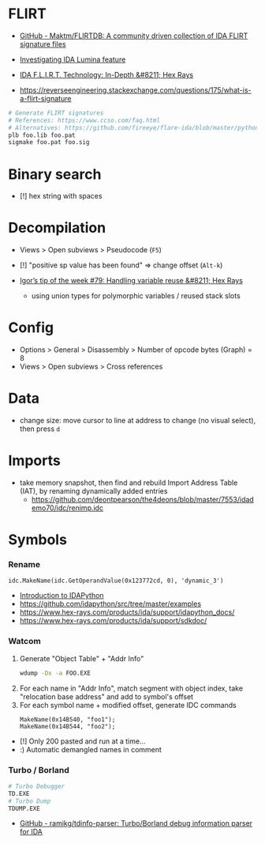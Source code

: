 # FLIRT

- [GitHub \- Maktm/FLIRTDB: A community driven collection of IDA FLIRT signature files](https://github.com/Maktm/FLIRTDB)

- [Investigating IDA Lumina feature ](https://www.synacktiv.com/en/publications/investigating-ida-lumina-feature.html)
- [IDA F\.L\.I\.R\.T\. Technology: In\-Depth &\#8211; Hex Rays](https://www.hex-rays.com/products/ida/tech/flirt/in_depth/)
- https://reverseengineering.stackexchange.com/questions/175/what-is-a-flirt-signature

```bash
# Generate FLIRT signatures
# References: https://www.ccso.com/faq.html
# Alternatives: https://github.com/fireeye/flare-ida/blob/master/python/flare/idb2pat.py
plb foo.lib foo.pat
sigmake foo.pat foo.sig
```

# Binary search

- [!] hex string with spaces

# Decompilation

- Views > Open subviews > Pseudocode (`F5`)
- [!] "positive sp value has been found" => change offset (`Alt-k`)

- [Igor’s tip of the week \#79: Handling variable reuse &\#8211; Hex Rays](https://hex-rays.com/blog/igors-tip-of-the-week-79-handling-variable-reuse/)
    - using union types for polymorphic variables / reused stack slots

# Config

- Options > General > Disassembly > Number of opcode bytes (Graph) = 8
- Views > Open subviews > Cross references

# Data

- change size: move cursor to line at address to change (no visual select), then press `d`

# Imports

- take memory snapshot, then find and rebuild Import Address Table (IAT), by renaming dynamically added entries
    - https://github.com/deontpearson/the4deons/blob/master/7553/idademo70/idc/renimp.idc

# Symbols

### Rename

```
idc.MakeName(idc.GetOperandValue(0x123772cd, 0), 'dynamic_3')
```

- [Introduction to IDAPython](http://www.openrce.org/articles/full_view/11)
- https://github.com/idapython/src/tree/master/examples
- https://www.hex-rays.com/products/ida/support/idapython_docs/
- https://www.hex-rays.com/products/ida/support/sdkdoc/

### Watcom

1. Generate "Object Table" + "Addr Info"
    ```bash
    wdump -Dx -a FOO.EXE
    ```
2. For each name in "Addr Info", match segment with object index, take "relocation base address" and add to symbol's offset
3. For each symbol name + modified offset, generate IDC commands
    ```
    MakeName(0x14B540, "foo1");
    MakeName(0x14B544, "foo2");
    ```
- [!] Only 200 pasted and run at a time...
- :) Automatic demangled names in comment

### Turbo / Borland

```bash
# Turbo Debugger
TD.EXE
# Turbo Dump
TDUMP.EXE
```

- [GitHub \- ramikg/tdinfo\-parser: Turbo/Borland debug information parser for IDA](https://github.com/ramikg/tdinfo-parser)
